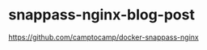 snappass-nginx-blog-post
========================

https://github.com/camptocamp/docker-snappass-nginx
